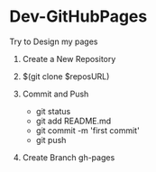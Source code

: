 # Dev-GitHubPages
Try to Design my pages

1. Create a New Repository

2. $(git clone $reposURL)

3. Commit and Push

    - git status
    - git add README.md
    - git commit -m 'first commit'
    - git push

4. Create Branch gh-pages
